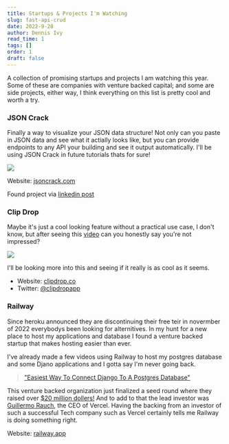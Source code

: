 ```yaml
---
title: Startups & Projects I'm Watching
slug: fast-api-crud
date: 2022-9-28
author: Dennis Ivy
read_time: 1
tags: []
order: 1
draft: false
---
```


A collection of promising startups and projects I am watching this year. Some of these are companies with venture backed capital; and some are side projects, either way, I think everything on this list is pretty cool and worth a try.

### JSON Crack 

Finally a way to visualize your JSON data structure! Not only can you paste in JSON data and see what it actially looks like, but you can provide endpoints to any API your building and see it output automatically. I'll be using JSON Crack in future tutorials thats for sure!

<img src="./images/jsoncrack.png"/>

Website: <a href="https://jsoncrack.com/" target="_blank">jsoncrack.com</a>

Found project via <a href="https://www.linkedin.com/posts/vikasyadav94_vscode-programming-softwaredevelopment-activity-6980755542222761984-KZO3?utm_source=share&utm_medium=member_desktop" target="_blank">linkedin post</a>


### Clip Drop

Maybe it's just a cool looking feature without a practical use case, I don't know, but after seeing this <a href="https://www.linkedin.com/feed/update/urn:li:activity:6979199986219544576?updateEntityUrn=urn%3Ali%3Afs_feedUpdate%3A%28V2%2Curn%3Ali%3Aactivity%3A6979199986219544576%29" target_="blank">video</a> can you honestly say you're not impressed?


<img src="./images/clipdrop.gif" />


I'll be looking more into this and seeing if it really is as cool as it seems.

- Website: <a href="https://clipdrop.co" target="_blank">clipdrop.co</a>
- Twitter: <a href="https://twitter.com/clipdropapp" target="_blank">@clipdropapp</a>

### Railway

Since heroku announced they are discontinuing their free teir in novermber of 2022 everybodys been looking for alternitives. In my hunt for a new place to host my applications and database I found a venture backed startup that makes hosting easier than ever. 

I've already made a few videos using Railway to host my postgres database and some Djano applications and I gotta say I'm never going back.

> <a href="https://youtu.be/HEV1PWycOuQ" target="_blank">"Easiest Way To Connect Django To A Postgres Database"</a>

This venture backed organization just finalized a seed round where they raised over <a href="https://techcrunch.com/2022/05/31/railway-snags-20m-to-streamline-the-process-of-deploying-apps-and-services/" target="_blank">$20 million dollers!</a> And to add to that the lead investor was <a href="https://twitter.com/rauchg" target="_blank">Guillermo Rauch</a>, the CEO of Vercel. Having the backing from an investor of such a successful Tech company such as Vercel certainly tells me Railway is doing something right.

Website: <a href="https://railway.app/">railway.app</a>